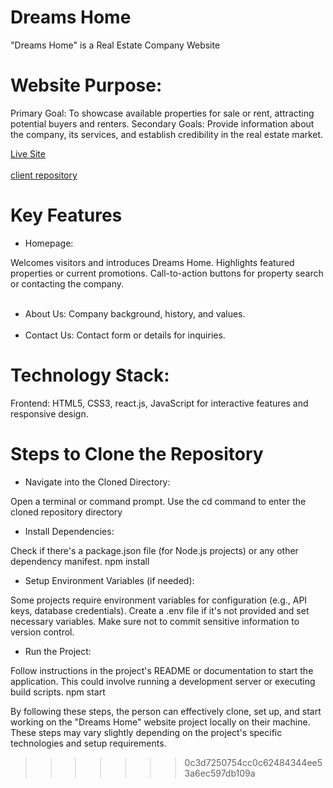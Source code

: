 


# Dreams Home
"Dreams Home" is a Real Estate Company Website
# Website Purpose:

Primary Goal: To showcase available properties for sale or rent, attracting potential buyers and renters.
Secondary Goals: Provide information about the company, its services, and establish credibility in the real estate market.

[Live Site](https://www.myreactapp.com)
<br><br/>
[client repository](https://github.com/jubaer131/Dreams-home-10.git)


#  Key Features 
*  Homepage:

Welcomes visitors and introduces Dreams Home.
Highlights featured properties or current promotions.
Call-to-action buttons for property search or contacting the company.
<br><br/>
*  About Us:
Company background, history, and values.
<br><br/>
*  Contact Us:
Contact form or details for inquiries.

# Technology Stack:

Frontend: HTML5, CSS3, react.js, JavaScript for interactive features and responsive design.


# Steps to Clone the Repository

* Navigate into the Cloned Directory:

Open a terminal or command prompt.
Use the cd command to enter the cloned repository directory

* Install Dependencies:

Check if there's a package.json file (for Node.js projects) or any other dependency manifest.
npm install

* Setup Environment Variables (if needed):

Some projects require environment variables for configuration (e.g., API keys, database credentials).
Create a .env file if it's not provided and set necessary variables. Make sure not to commit sensitive information to version control.
*  Run the Project:

Follow instructions in the project's README or documentation to start the application. This could involve running a development server or executing build scripts.
npm start

By following these steps, the person can effectively clone, set up, and start working on the "Dreams Home" website project locally on their machine. These steps may vary slightly depending on the project's specific technologies and setup requirements.



>>>>>>> 0c3d7250754cc0c62484344ee53a6ec597db109a
